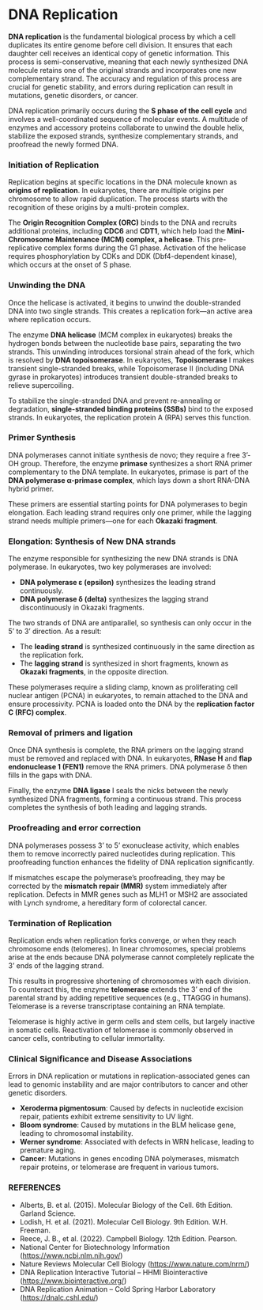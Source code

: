 # DNA Replication

**DNA replication** is the fundamental biological process by which a
cell duplicates its entire genome before cell division. It ensures that
each daughter cell receives an identical copy of genetic information.
This process is semi-conservative, meaning that each newly synthesized
DNA molecule retains one of the original strands and incorporates one
new complementary strand. The accuracy and regulation of this process
are crucial for genetic stability, and errors during replication can
result in mutations, genetic disorders, or cancer.

DNA replication primarily occurs during the **S phase of the cell
cycle** and involves a well-coordinated sequence of molecular events. A
multitude of enzymes and accessory proteins collaborate to unwind the
double helix, stabilize the exposed strands, synthesize complementary
strands, and proofread the newly formed DNA.

### Initiation of Replication

Replication begins at specific locations in the DNA molecule known as
**origins of replication**. In eukaryotes, there are multiple origins
per chromosome to allow rapid duplication. The process starts with the
recognition of these origins by a multi-protein complex.

The **Origin Recognition Complex (ORC)** binds to the DNA and recruits
additional proteins, including **CDC6** and **CDT1**, which help load
the **Mini-Chromosome Maintenance (MCM) complex, a helicase**. This
pre-replicative complex forms during the G1 phase. Activation of the
helicase requires phosphorylation by CDKs and DDK (Dbf4-dependent
kinase), which occurs at the onset of S phase.

### Unwinding the DNA

Once the helicase is activated, it begins to unwind the double-stranded
DNA into two single strands. This creates a replication fork—an active
area where replication occurs.

The enzyme **DNA helicase** (MCM complex in eukaryotes) breaks the
hydrogen bonds between the nucleotide base pairs, separating the two
strands. This unwinding introduces torsional strain ahead of the fork,
which is resolved by **DNA topoisomerase**. In eukaryotes,
**Topoisomerase** I makes transient single-stranded breaks, while
Topoisomerase II (including DNA gyrase in prokaryotes) introduces
transient double-stranded breaks to relieve supercoiling.

To stabilize the single-stranded DNA and prevent re-annealing or
degradation, **single-stranded binding proteins (SSBs)** bind to the
exposed strands. In eukaryotes, the replication protein A (RPA) serves
this function.

### Primer Synthesis

DNA polymerases cannot initiate synthesis de novo; they require a free
3’-OH group. Therefore, the enzyme **primase** synthesizes a short RNA
primer complementary to the DNA template. In eukaryotes, primase is part
of the **DNA polymerase α-primase complex**, which lays down a short
RNA-DNA hybrid primer.

These primers are essential starting points for DNA polymerases to begin
elongation. Each leading strand requires only one primer, while the
lagging strand needs multiple primers—one for each **Okazaki fragment**.

### Elongation: Synthesis of New DNA strands

The enzyme responsible for synthesizing the new DNA strands is DNA
polymerase. In eukaryotes, two key polymerases are involved:

-   **DNA polymerase ε (epsilon)** synthesizes the leading strand
    continuously.
-   **DNA polymerase δ (delta)** synthesizes the lagging strand
    discontinuously in Okazaki fragments.

The two strands of DNA are antiparallel, so synthesis can only occur in
the 5’ to 3’ direction. As a result:

-   The **leading strand** is synthesized continuously in the same
    direction as the replication fork.
-   The **lagging strand** is synthesized in short fragments, known as
    **Okazaki fragments**, in the opposite direction.

These polymerases require a sliding clamp, known as proliferating cell
nuclear antigen (PCNA) in eukaryotes, to remain attached to the DNA and
ensure processivity. PCNA is loaded onto the DNA by the **replication
factor C (RFC) complex**.

### Removal of primers and ligation

Once DNA synthesis is complete, the RNA primers on the lagging strand
must be removed and replaced with DNA. In eukaryotes, **RNase H** and
**flap endonuclease 1 (FEN1)** remove the RNA primers. DNA polymerase δ
then fills in the gaps with DNA.

Finally, the enzyme **DNA ligase** I seals the nicks between the newly
synthesized DNA fragments, forming a continuous strand. This process
completes the synthesis of both leading and lagging strands.

### Proofreading and error correction

DNA polymerases possess 3’ to 5’ exonuclease activity, which enables
them to remove incorrectly paired nucleotides during replication. This
proofreading function enhances the fidelity of DNA replication
significantly.

If mismatches escape the polymerase’s proofreading, they may be
corrected by the **mismatch repair (MMR)** system immediately after
replication. Defects in MMR genes such as MLH1 or MSH2 are associated
with Lynch syndrome, a hereditary form of colorectal cancer.

### Termination of Replication

Replication ends when replication forks converge, or when they reach
chromosome ends (telomeres). In linear chromosomes, special problems
arise at the ends because DNA polymerase cannot completely replicate the
3’ ends of the lagging strand.

This results in progressive shortening of chromosomes with each
division. To counteract this, the enzyme **telomerase** extends the 3’
end of the parental strand by adding repetitive sequences (e.g., TTAGGG
in humans). Telomerase is a reverse transcriptase containing an RNA
template.

Telomerase is highly active in germ cells and stem cells, but largely
inactive in somatic cells. Reactivation of telomerase is commonly
observed in cancer cells, contributing to cellular immortality.

### Clinical Significance and Disease Associations

Errors in DNA replication or mutations in replication-associated genes
can lead to genomic instability and are major contributors to cancer and
other genetic disorders.

-   **Xeroderma pigmentosum**: Caused by defects in nucleotide excision
    repair, patients exhibit extreme sensitivity to UV light.
-   **Bloom syndrome**: Caused by mutations in the BLM helicase gene,
    leading to chromosomal instability.
-   **Werner syndrome**: Associated with defects in WRN helicase,
    leading to premature aging.
-   **Cancer**: Mutations in genes encoding DNA polymerases, mismatch
    repair proteins, or telomerase are frequent in various tumors.

### REFERENCES

-   Alberts, B. et al. (2015). Molecular Biology of the Cell. 6th
    Edition. Garland Science.
-   Lodish, H. et al. (2021). Molecular Cell Biology. 9th Edition. W.H.
    Freeman.
-   Reece, J. B., et al. (2022). Campbell Biology. 12th Edition.
    Pearson.
-   National Center for Biotechnology Information
    (<https://www.ncbi.nlm.nih.gov/>)
-   Nature Reviews Molecular Cell Biology
    (<https://www.nature.com/nrm/>)
-   DNA Replication Interactive Tutorial – HHMI Biointeractive
    (<https://www.biointeractive.org/>)
-   DNA Replication Animation – Cold Spring Harbor Laboratory
    (<https://dnalc.cshl.edu/>)
